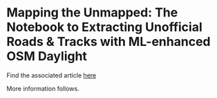 # Mapping the Unmapped: The Notebook to Extracting Unofficial Roads & Tracks with ML-enhanced OSM Daylight

Find the associated article [here](https://medium.com/@jen.wnzel/mapping-the-unmapped-a-guide-to-extracting-unofficial-roads-tracks-with-ml-enhanced-osm-daylight-b48bad0513a1)

More information follows. 
